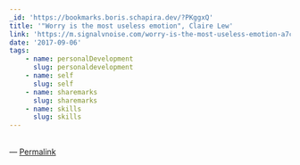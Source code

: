 ```yaml
---
_id: 'https://bookmarks.boris.schapira.dev/?PKggxQ'
title: '"Worry is the most useless emotion", Claire Lew'
link: 'https://m.signalvnoise.com/worry-is-the-most-useless-emotion-a7cf0ec65474'
date: '2017-09-06'
tags:
    - name: personalDevelopment
      slug: personaldevelopment
    - name: self
      slug: self
    - name: sharemarks
      slug: sharemarks
    - name: skills
      slug: skills
---
```


<br>&#8212;
<a href="https://bookmarks.boris.schapira.dev/?PKggxQ" title="Permalink">Permalink</a>
